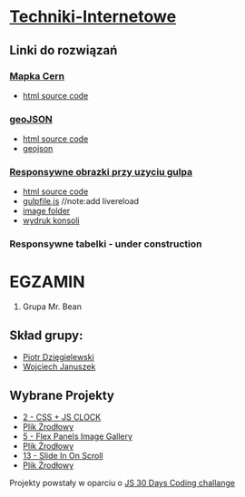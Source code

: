 # [Techniki-Internetowe](https://github.com/h5c3j/ti)

## Linki do rozwiązań

### [Mapka Cern](https://dexiefy.github.io/Techniki-Internetowe/cern.html)
+ [html source code](https://github.com/dexiefy/Techniki-Internetowe/blob/master/docs/cern.html)

### [geoJSON](https://dexiefy.github.io/Techniki-Internetowe/geoJSON.html)
+ [html source code](https://github.com/dexiefy/Techniki-Internetowe/blob/master/docs/geoJSON.html)
+ [geojson](https://github.com/dexiefy/Techniki-Internetowe/blob/master/docs/Assets/gjson.js)

### [Responsywne obrazki przy uzyciu gulpa](https://dexiefy.github.io/Techniki-Internetowe/responsiveimages.html)
+ [html source code](https://github.com/dexiefy/Techniki-Internetowe/blob/master/docs/responsiveimages.html)
+ [gulpfile.js](https://github.com/dexiefy/Techniki-Internetowe/blob/master/gulpfile.js) //note:add livereload
+ [image folder](https://github.com/dexiefy/Techniki-Internetowe/tree/master/docs/Assets/Images)
+ [wydruk konsoli](https://cloud.githubusercontent.com/assets/3316071/25759644/ad76214a-31d3-11e7-989d-015e536a9c14.jpg)

### Responsywne tabelki - under construction


# EGZAMIN
1. Grupa Mr. Bean

## Skład grupy:
- [Piotr Dzięgielewski](https://github.com/dexiefy)
- [Wojciech Januszek](https://github.com/wojsamjan)

## Wybrane Projekty
 - [2 - CSS + JS CLOCK](https://wojsamjan.github.io/cssJS_Clock/)
 - [Plik Żrodłowy](https://github.com/wojsamjan/cssJS_Clock/blob/master/index.html)
 - [5 - Flex Panels Image Gallery](https://dexiefy.github.io/Techniki-Internetowe/FlexPanels.html)
 - [Plik Żrodłowy](https://github.com/dexiefy/Techniki-Internetowe/blob/master/docs/FlexPanels.html)
 - [13 - Slide In On Scroll](https://wojsamjan.github.io/slideInOnScroll/)
 - [Plik Żrodłowy](https://github.com/wojsamjan/slideInOnScroll/blob/master/index.html)

Projekty powstały w oparciu o [JS 30 Days Coding challange](https://javascript30.com/)
